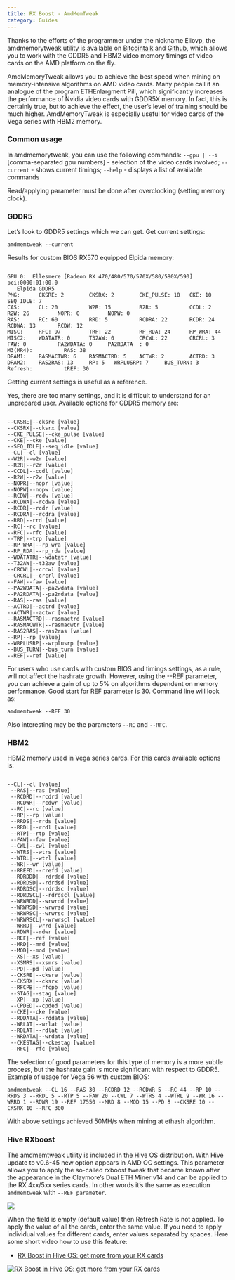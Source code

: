 ```yaml
---
title: RX Boost - AmdMemTweak
category: Guides
---
```


Thanks to the efforts of the programmer under the nickname Eliovp, the amdmemorytweak utility is available on [Bitcointalk](https://bitcointalk.org/index.php?topic=5123724.0) and [Github](https://github.com/Eliovp/amdmemorytweak), which allows you to work with the GDDR5 and HBM2 video memory timings of video cards on the AMD platform on the fly.

AmdMemoryTweak allows you to achieve the best speed when mining on memory-intensive algorithms on AMD video cards. Many people call it an analogue of the program ETHEnlargment Pill, which significantly increases the performance of Nvidia video cards with GDDR5X memory. In fact, this is certainly true, but to achieve the effect, the user’s level of training should be much higher. AmdMemoryTweak is especially useful for video cards of the Vega series with HBM2 memory.

### Common usage
In amdmemorytweak, you can use the following commands:
`--gpu | --i` [comma-separated gpu numbers] - selection of the video cards involved;
`--current` - shows current timings;
`--help` - displays a list of available commands

Read/applying parameter must be done after overclocking (setting memory clock).

###  GDDR5
Let’s look to GDDR5 settings which we can get.
Get current settings:

`amdmemtweak --current`

Results for custom BIOS RX570 equipped Elpida memory:
<pre><code>
GPU 0:  Ellesmere [Radeon RX 470/480/570/570X/580/580X/590]     pci:0000:01:00.0
   Elpida GDDR5
PMG:      CKSRE: 2        CKSRX: 2        CKE_PULSE: 10   CKE: 10         SEQ_IDLE: 7
CAS:      CL: 20          W2R: 15         R2R: 5          CCDL: 2         R2W: 26         NOPR: 0         NOPW: 0
RAS:      RC: 60          RRD: 5          RCDRA: 22       RCDR: 24        RCDWA: 13       RCDW: 12
MISC:     RFC: 97         TRP: 22         RP_RDA: 24      RP_WRA: 44
MISC2:    WDATATR: 0      T32AW: 0        CRCWL: 22       CRCRL: 3        FAW: 0          PA2WDATA: 0     PA2RDATA  : 0
M3(MR4):          RAS: 38
DRAM1:    RASMACTWR: 6    RASMACTRD: 5    ACTWR: 2        ACTRD: 3
DRAM2:    RAS2RAS: 13     RP: 5   WRPLUSRP: 7     BUS_TURN: 3
Refresh:          tREF: 30
</code></pre>
Getting current settings is useful as a reference.

Yes, there are too many settings, and it is difficult to understand for an unprepared user.
Available options for GDDR5 memory are:
<pre><code>
--CKSRE|--cksre [value]
--CKSRX|--cksrx [value]
--CKE_PULSE|--cke_pulse [value]
--CKE|--cke [value]
--SEQ_IDLE|--seq_idle [value]
--CL|--cl [value]
--W2R|--w2r [value]
--R2R|--r2r [value]
--CCDL|--ccdl [value]
--R2W|--r2w [value]
--NOPR|--nopr [value]
--NOPW|--nopw [value]
--RCDW|--rcdw [value]
--RCDWA|--rcdwa [value]
--RCDR|--rcdr [value]
--RCDRA|--rcdra [value]
--RRD|--rrd [value]
--RC|--rc [value]
--RFC|--rfc [value]
--TRP|--trp [value]
--RP_WRA|--rp_wra [value]
--RP_RDA|--rp_rda [value]
--WDATATR|--wdatatr [value]
--T32AW|--t32aw [value]
--CRCWL|--crcwl [value]
--CRCRL|--crcrl [value]
--FAW|--faw [value]
--PA2WDATA|--pa2wdata [value]
--PA2RDATA|--pa2rdata [value]
--RAS|--ras [value]
--ACTRD|--actrd [value]
--ACTWR|--actwr [value]
--RASMACTRD|--rasmactrd [value]
--RASMACWTR|--rasmacwtr [value]
--RAS2RAS|--ras2ras [value]
--RP|--rp [value]
--WRPLUSRP|--wrplusrp [value]
--BUS_TURN|--bus_turn [value]
--REF|--ref [value]
</code></pre>
For users who use cards with custom BIOS and timings settings, as a rule, will not affect the hashrate growth.
However, using the --REF parameter, you can achieve a gain of up to 5% on algorithms dependent on memory performance. Good start for REF parameter is 30.
Command line will look as:

`amdmemtweak --REF 30`

Also interesting may be the parameters `--RC` and `--RFC`.

### HBM2
HBM2 memory used in Vega series cards. For this cards available options is:
<pre><code>
--CL|--cl [value]
 --RAS|--ras [value]
 --RCDRD|--rcdrd [value]
 --RCDWR|--rcdwr [value]
 --RC|--rc [value]
 --RP|--rp [value]
 --RRDS|--rrds [value]
 --RRDL|--rrdl [value]
 --RTP|--rtp [value]
 --FAW|--faw [value]
 --CWL|--cwl [value]
 --WTRS|--wtrs [value]
 --WTRL|--wtrl [value]
 --WR|--wr [value]
 --RREFD|--rrefd [value]
 --RDRDDD|--rdrddd [value]
 --RDRDSD|--rdrdsd [value]
 --RDRDSC|--rdrdsc [value]
 --RDRDSCL|--rdrdscl [value]
 --WRWRDD|--wrwrdd [value]
 --WRWRSD|--wrwrsd [value]
 --WRWRSC|--wrwrsc [value]
 --WRWRSCL|--wrwrscl [value]
 --WRRD|--wrrd [value]
 --RDWR|--rdwr [value]
 --REF|--ref [value]
 --MRD|--mrd [value]
 --MOD|--mod [value]
 --XS|--xs [value]
 --XSMRS|--xsmrs [value]
 --PD|--pd [value]
 --CKSRE|--cksre [value]
 --CKSRX|--cksrx [value]
 --RFCPB|--rfcpb [value]
 --STAG|--stag [value]
 --XP|--xp [value]
 --CPDED|--cpded [value]
 --CKE|--cke [value]
 --RDDATA|--rddata [value]
 --WRLAT|--wrlat [value]
 --RDLAT|--rdlat [value]
 --WRDATA|--wrdata [value]
 --CKESTAG|--ckestag [value]
 --RFC|--rfc [value]
</code></pre>
The selection of good parameters for this type of memory is a more subtle process, but the hashrate gain is more significant with respect to GDDR5.
Example of usage for Vega 56 with custom BIOS:

`amdmemtweak --CL 16 --RAS 30 --RCDRD 12 --RCDWR 5 --RC 44 --RP 10 --RRDS 3 --RRDL 5 --RTP 5 --FAW 20 --CWL 7 --WTRS 4 --WTRL 9 --WR 16 --WRRD 1 --RDWR 19 --REF 17550 --MRD 8 --MOD 15 --PD 8 --CKSRE 10 --CKSRX 10 --RFC 300`

With above settings achieved 50MH/s when mining at ethash algorithm.

### Hive RXboost
The amdmemtweak utility is included in the Hive OS distribution. With Hive update to v0.6-45 new option appears in AMD OC settings. This parameter allows you to apply the so-called rxboost tweak that became known after the appearance in the Claymore’s Dual ETH Miner v14 and can be applied to the RX 4xx/5xx series cards. In other words it’s the same as execution `amdmemtweak` with `--REF parameter`.

<img src="https://forum.hiveos.farm/uploads/default/original/2X/d/dd4564ddc1ebfe5aee3530837c35220d4a099db8.png">

When the field is empty (default value) then Refresh Rate is not applied. To apply the value of all the cards, enter the same value. If you need to apply individual values for different cards, enter values separated by spaces.
Here some short video how to use this feature:
- <a href="https://www.youtube.com/watch?v=0zJsU07Lgvc">RX Boost in Hive OS: get more from your RX cards</a>

<a href="http://www.youtube.com/watch?feature=player_embedded&v=0zJsU07Lgvc
" target="_blank"><img src="http://img.youtube.com/vi/0zJsU07Lgvc/0.jpg"
alt="RX Boost in Hive OS: get more from your RX cards"></a>
